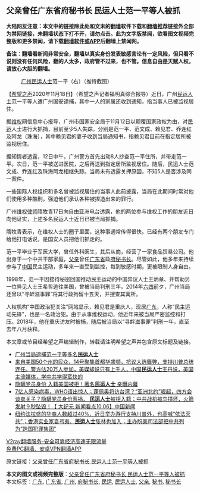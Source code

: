  <h2>父亲曾任广东省府秘书长 民运人士范一平等人被抓</h2> <p class="notice"><b>大陆网友注意：本文中的链接除此处和文末的<a href="https://github.com/bannedbook/fanqiang" >翻墙</a>软件下载和<a href="https://github.com/killgcd/justmysocks/blob/master/README.md">翻墙推荐</a>链接外全部为禁网链接，未翻墙状态下打不开，请勿点击。此为文字版禁闻，欲看图文视频完整版和更多禁闻，请下载<a href="https://github.com/bannedbook/fanqiang">翻墙软件或APP</a>后翻墙上禁闻网。</p><p>备注：翻墙看新闻非常安全，翻墙以真实身份发表敏感言论有一定风险，但只看不说则没有任何风险，翻的人太多，政府管不过来，也不管。信息自由是天赋人权，请放心大胆的翻墙。</b></p>  <div class="entry"> <figure><figcaption><a href="https://www.bannedbook.org/bnews/tag/%e5%b9%bf%e5%b7%9e/" class="st_tag internal_tag" rel="tag" title="标签 广州 下的日志">广州</a><a href="https://www.bannedbook.org/bnews/tag/%e6%b0%91%e8%bf%90%e4%ba%ba%e5%a3%ab/" class="st_tag internal_tag" rel="tag" title="标签 民运人士 下的日志">民运人士</a>范一平（右）（推特截图）</figcaption></figure> <p>【<span class='wp_keywordlink_affiliate'><a href="https://www.soundofhope.org" title="希望之声" target="_blank">希望之声</a></span>2020年11月18日】（希望之声记者福明真综合报导）近日，广州<span class='wp_keywordlink'><a href="https://www.bannedbook.org/forum9/" title="民运人士看法轮功" target="_blank">民运人士</a></span>范一平等人遭广州国安逮捕，其中一人的家属还收到通知，指当事人已被监视居住。</p> <p>据<span class='wp_keywordlink_affiliate'><a href="https://www.bannedbook.org/bnews/weiquan/" title="维权" target="_blank">维权</a></span>网信息中心报导，广州市国家安全局于11月12日以颠覆国家政权为由，对<a href="https://www.bannedbook.org/bnews/tag/%e6%b0%91%e8%bf%90/" class="st_tag internal_tag" rel="tag" title="标签 民运 下的日志">民运</a>人士进行大抓捕，目前至少5人失踪，分别是范一平、范文成、赖见君、乔连红及阿龙（珠海），其中赖见君的妻子收到当局通知书，指赖见君目前在指定居所被监视居住。</p> <p>据知情者透露，12日中午，广州警方首先出动8人抄查范一平住所，并带走范一平。次日，范一平被送进医院，之后再送到指定居所监视居住。随后，民运人士范文成、乔连红及珠海阿龙相继失踪。当局未有透露关押原因，不知5人是否涉及同一案件。</p>  <p>一些国际人权组织和多名曾被监视居住的当事人此前披露，当局在此期间时常对他们使用多种酷刑，强迫他们承认各种被捏造出来的罪行。</p> <p>广州<span class='wp_keywordlink'><a href="https://www.bannedbook.org/forum16/" title="维权律师 法律维权" target="_blank">维权律师</a></span>隋牧青17日向自由亚洲电台透露，他的两位参与维权工作的朋友近日向他证实，上述多名民运人士近日已被当局抓捕。</p> <p>隋牧青表示，在维权人士的圈子里面，这种事通常传得很快。已经有两个朋友专门给他打电话说，是国安人员把他们抓走的。</p>  <p>范一平毕业于军医大学，曾任外科医生，其后从商，经营了一家食品贸易公司。他出身于一个中共干部家庭，<a href="https://www.bannedbook.org/bnews/tag/%E7%88%B6%E4%BA%B2/" class="st_tag internal_tag" rel="tag" title="标签 父亲 下的日志">父亲</a>曾任<a href="https://www.bannedbook.org/bnews/tag/%e5%b9%bf%e4%b8%9c%e7%9c%81/" class="st_tag internal_tag" rel="tag" title="标签 广东省 下的日志">广东省</a>政<a href="https://www.bannedbook.org/bnews/tag/%E5%BA%9C%E7%A7%98%E4%B9%A6%E9%95%BF/" class="st_tag internal_tag" rel="tag" title="标签 府秘书长 下的日志">府秘书长</a>。尽管如此，他多年来持续参与了<span class='wp_keywordlink_affiliate'><a href="https://www.bannedbook.org/" title="中国" target="_blank">中国</a></span>民主运动，多年来一直受到监控，每到敏感时期，更被限制人身自由。</p> <p>1998年，范一平因接待秘密回国推动民主运动的中国异议人士王炳章、并帮助另一位异见人士王希哲逃往美国，曾被当局判刑三年。2014年<span class='wp_keywordlink'><a href="https://www.bannedbook.org/forum2/topic2509.html" title="《中国六四真相》" target="_blank">六四</a></span>前夕，广州当局还曾以“寻衅滋事罪”将其行政拘留十五天，并搜查其寓所。</p> <p>人权机构“中国政治犯关注”网站显示，赖见君是重庆人，现居<a href="https://www.bannedbook.org/bnews/tag/%e5%b9%bf%e4%b8%9c/" class="st_tag internal_tag" rel="tag" title="标签 广东 下的日志">广东</a>，人称“民主运动先锋”，也是一名政治犯。由于从事维权运动，他近年来被当局严密监控和打压。2018年，他在重庆访友时被捕，随后被当局以“寻衅滋事罪”判刑一年，直至去年八月获释。</p>  <p>本文章或节目经希望之声编辑制作，转载请注明希望之声并包含原文标题及链接。</p> <ul class='op-related-articles' title='相关阅读'> <li><a href='https://www.bannedbook.org/bnews/ssgc/20201118/1432673.html' target='_blank'>广州当局逮捕范一平等多名<b>民运人士</b></a></li> <li><a href='https://www.bannedbook.org/bnews/bannedvideo/20201117/1432553.html' target='_blank'>来自美国50个州的民众，14号聚集首都华盛顿，抗议大选舞弊，支持川普总统连任。警方估20万人参加，美媒却说只有上千人，中国<b>民运人士</b>王丹说，美国主流媒体，学中共学得蛮快的</a></li> <li><a href='https://www.bannedbook.org/bnews/topimagenews/20201007/1409454.html' target='_blank'>隐瞒党员身份 入籍美国被拒！著名<b>民运人士</b> 亲曝内幕</a></li> <li><a href='https://www.bannedbook.org/bnews/bannedvideo/20201007/1409415.html' target='_blank'>7亿人感染病毒，WHO语出惊人；蓬佩奥将访台湾？“亚洲北约”崛起，四方会谈卖关子？隐瞒党员身份惹祸，   <b>民运人士</b>被拒入籍；中共战机被鸟撞坏，火箭发射９秒坠毁！【 大纪元 新闻看点10.06】中国新闻</a></li> <li><a href='https://www.bannedbook.org/bnews/bannedvideo/20201002/1406572.html' target='_blank'>纽约法拉盛的华裔人数超过40%，近日举办游行支持川普外，也高喊“依法灭共”；香港实业家袁弓夷、<b>民运人士</b>张林也加入；主办盼美司法部把中共列为“跨国犯罪集团”</a></li> </ul> <p class="texttj"> <a href="https://www.bannedbook.org/forum23/topic22702.html" target="_blank">V2ray翻墙服务-安全可靠经济高速无限流量</a><br/> <a href="https://github.com/bannedbook/fanqiang/wiki/%E7%A6%81%E9%97%BB%E7%BD%91%E5%AE%89%E5%8D%93%E7%BF%BB%E5%A2%99%E6%96%B0%E9%97%BBAPP" target="_blank">免费PC翻墙、安卓VPN翻墙APP</a></p><p>原文链接：<a class="src_link"  href="https://www.soundofhope.org/post/444154" target="_blank">父亲曾任广东省府秘书长 民运人士范一平等人被抓</a></p><a name='sharetosocial'></a>       <div><b>本文的图文或视频完整版</b>：<a href='https://www.bannedbook.org/bnews/comments/20201118/1432996.html'>父亲曾任广东省府秘书长 民运人士范一平等人被抓</a></div>  </div><!--END ENTRY--> <div class="postfooter"> <div>本文标签：<a href="https://www.bannedbook.org/bnews/tag/%e5%b9%bf%e4%b8%9c/" rel="tag">广东</a>, <a href="https://www.bannedbook.org/bnews/tag/%e5%b9%bf%e4%b8%9c%e7%9c%81/" rel="tag">广东省</a>, <a href="https://www.bannedbook.org/bnews/tag/%e5%b9%bf%e5%b7%9e/" rel="tag">广州</a>, <a href="https://www.bannedbook.org/bnews/tag/%E5%BA%9C%E7%A7%98%E4%B9%A6%E9%95%BF/" rel="tag">府秘书长</a>, <a href="https://www.bannedbook.org/bnews/tag/%e6%b0%91%e8%bf%90/" rel="tag">民运</a>, <a href="https://www.bannedbook.org/bnews/tag/%e6%b0%91%e8%bf%90%e4%ba%ba%e5%a3%ab/" rel="tag">民运人士</a>, <a href="https://www.bannedbook.org/bnews/tag/%E7%88%B6%E4%BA%B2/" rel="tag">父亲</a>, <a href="https://www.bannedbook.org/bnews/tag/%E7%A7%98%E4%B9%A6/" rel="tag">秘书</a>, <a href="https://www.bannedbook.org/bnews/tag/%E7%A7%98%E4%B9%A6%E9%95%BF/" rel="tag">秘书长</a></div>  </div><!--END POSTFOOTER--> 